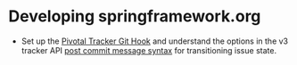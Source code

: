 # Developing springframework.org

 - Set up the [Pivotal Tracker Git Hook](https://github.com/dalewking/PivotalTrackerGithook) and understand the options in the v3 tracker API [post commit message syntax](https://www.pivotaltracker.com/help/api?version=v3#scm_post_commit_message_syntax) for transitioning issue state.